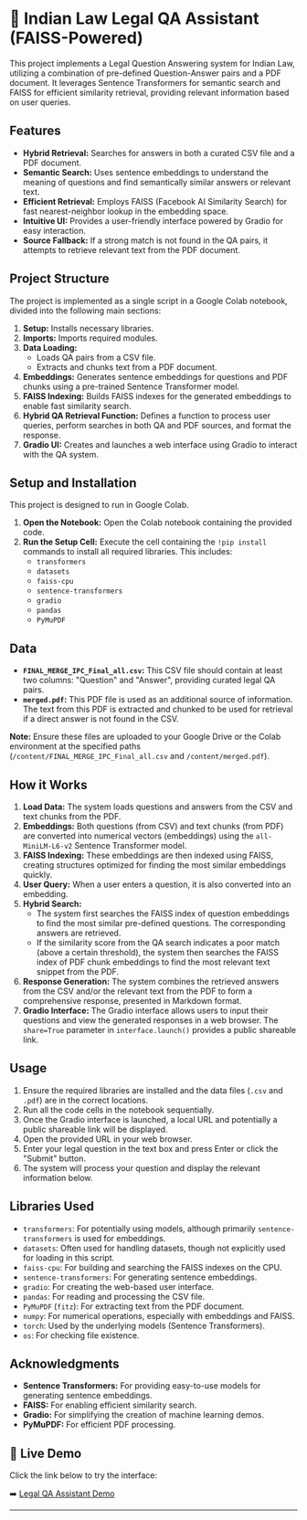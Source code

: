 
# 📘 Indian Law Legal QA Assistant (FAISS-Powered)

This project implements a Legal Question Answering system for Indian Law, utilizing a combination of pre-defined Question-Answer pairs and a PDF document. It leverages Sentence Transformers for semantic search and FAISS for efficient similarity retrieval, providing relevant information based on user queries.

## Features

*   **Hybrid Retrieval:** Searches for answers in both a curated CSV file and a PDF document.
*   **Semantic Search:** Uses sentence embeddings to understand the meaning of questions and find semantically similar answers or relevant text.
*   **Efficient Retrieval:** Employs FAISS (Facebook AI Similarity Search) for fast nearest-neighbor lookup in the embedding space.
*   **Intuitive UI:** Provides a user-friendly interface powered by Gradio for easy interaction.
*   **Source Fallback:** If a strong match is not found in the QA pairs, it attempts to retrieve relevant text from the PDF document.

## Project Structure

The project is implemented as a single script in a Google Colab notebook, divided into the following main sections:

1.  **Setup:** Installs necessary libraries.
2.  **Imports:** Imports required modules.
3.  **Data Loading:**
    *   Loads QA pairs from a CSV file.
    *   Extracts and chunks text from a PDF document.
4.  **Embeddings:** Generates sentence embeddings for questions and PDF chunks using a pre-trained Sentence Transformer model.
5.  **FAISS Indexing:** Builds FAISS indexes for the generated embeddings to enable fast similarity search.
6.  **Hybrid QA Retrieval Function:** Defines a function to process user queries, perform searches in both QA and PDF sources, and format the response.
7.  **Gradio UI:** Creates and launches a web interface using Gradio to interact with the QA system.

## Setup and Installation

This project is designed to run in Google Colab.

1.  **Open the Notebook:** Open the Colab notebook containing the provided code.
2.  **Run the Setup Cell:** Execute the cell containing the `!pip install` commands to install all required libraries. This includes:
    *   `transformers`
    *   `datasets`
    *   `faiss-cpu`
    *   `sentence-transformers`
    *   `gradio`
    *   `pandas`
    *   `PyMuPDF`

## Data

*   **`FINAL_MERGE_IPC_Final_all.csv`:** This CSV file should contain at least two columns: "Question" and "Answer", providing curated legal QA pairs.
*   **`merged.pdf`:** This PDF file is used as an additional source of information. The text from this PDF is extracted and chunked to be used for retrieval if a direct answer is not found in the CSV.

**Note:** Ensure these files are uploaded to your Google Drive or the Colab environment at the specified paths (`/content/FINAL_MERGE_IPC_Final_all.csv` and `/content/merged.pdf`).

## How it Works

1.  **Load Data:** The system loads questions and answers from the CSV and text chunks from the PDF.
2.  **Embeddings:** Both questions (from CSV) and text chunks (from PDF) are converted into numerical vectors (embeddings) using the `all-MiniLM-L6-v2` Sentence Transformer model.
3.  **FAISS Indexing:** These embeddings are then indexed using FAISS, creating structures optimized for finding the most similar embeddings quickly.
4.  **User Query:** When a user enters a question, it is also converted into an embedding.
5.  **Hybrid Search:**
    *   The system first searches the FAISS index of question embeddings to find the most similar pre-defined questions. The corresponding answers are retrieved.
    *   If the similarity score from the QA search indicates a poor match (above a certain threshold), the system then searches the FAISS index of PDF chunk embeddings to find the most relevant text snippet from the PDF.
6.  **Response Generation:** The system combines the retrieved answers from the CSV and/or the relevant text from the PDF to form a comprehensive response, presented in Markdown format.
7.  **Gradio Interface:** The Gradio interface allows users to input their questions and view the generated responses in a web browser. The `share=True` parameter in `interface.launch()` provides a public shareable link.

## Usage

1.  Ensure the required libraries are installed and the data files (`.csv` and `.pdf`) are in the correct locations.
2.  Run all the code cells in the notebook sequentially.
3.  Once the Gradio interface is launched, a local URL and potentially a public shareable link will be displayed.
4.  Open the provided URL in your web browser.
5.  Enter your legal question in the text box and press Enter or click the "Submit" button.
6.  The system will process your question and display the relevant information below.

## Libraries Used

*   `transformers`: For potentially using models, although primarily `sentence-transformers` is used for embeddings.
*   `datasets`: Often used for handling datasets, though not explicitly used for loading in this script.
*   `faiss-cpu`: For building and searching the FAISS indexes on the CPU.
*   `sentence-transformers`: For generating sentence embeddings.
*   `gradio`: For creating the web-based user interface.
*   `pandas`: For reading and processing the CSV file.
*   `PyMuPDF` (`fitz`): For extracting text from the PDF document.
*   `numpy`: For numerical operations, especially with embeddings and FAISS.
*   `torch`: Used by the underlying models (Sentence Transformers).
*   `os`: For checking file existence.

## Acknowledgments

*   **Sentence Transformers:** For providing easy-to-use models for generating sentence embeddings.
*   **FAISS:** For enabling efficient similarity search.
*   **Gradio:** For simplifying the creation of machine learning demos.
*   **PyMuPDF:** For efficient PDF processing.

## 🔗 Live Demo

Click the link below to try the interface:

➡️ [Legal QA Assistant Demo](https://648620bc1810217421.gradio.live/)

---